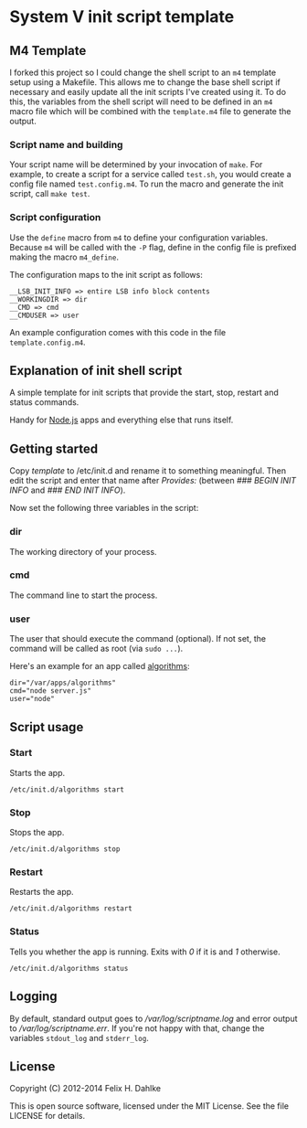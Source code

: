 System V init script template
=============================

M4 Template
-----------

I forked this project so I could change the shell script to an `m4` template
setup using a Makefile. This allows me to change the base shell script if
necessary and easily update all the init scripts I've created using it. To
do this, the variables from the shell script will need to be defined in
an `m4` macro file which will be combined with the `template.m4` file
to generate the output.

### Script name and building

Your script name will be determined by your invocation of `make`. For example,
to create a script for a service called `test.sh`, you would create a config
file named `test.config.m4`. To run the macro and generate the init script,
call `make test`.

### Script configuration

Use the `define` macro from `m4` to define your configuration variables. 
Because `m4` will be called with the `-P` flag, define in the config file is
prefixed making the macro `m4_define`.

The configuration maps to the init script as follows:

```
__LSB_INIT_INFO => entire LSB info block contents
__WORKINGDIR => dir
__CMD => cmd
__CMDUSER => user
```

An example configuration comes with this code in the file `template.config.m4`.

Explanation of init shell script
--------------------------------

A simple template for init scripts that provide the start, stop,
restart and status commands.

Handy for [Node.js](http://nodejs.org) apps and everything
else that runs itself.

Getting started
---------------

Copy _template_ to /etc/init.d and rename it to something
meaningful. Then edit the script and enter that name after _Provides:_
(between _### BEGIN INIT INFO_ and _### END INIT INFO_).

Now set the following three variables in the script:

### dir ###

The working directory of your process.

### cmd ###

The command line to start the process.

### user ###

The user that should execute the command (optional).
If not set, the command will be called as root (via `sudo ...`).

Here's an example for an app called
[algorithms](http://algorithms.ubercode.de):

    dir="/var/apps/algorithms"
    cmd="node server.js"
    user="node"

Script usage
------------

### Start ###

Starts the app.

    /etc/init.d/algorithms start

### Stop ###

Stops the app.

    /etc/init.d/algorithms stop

### Restart ###

Restarts the app.

    /etc/init.d/algorithms restart

### Status ###

Tells you whether the app is running. Exits with _0_ if it is and _1_
otherwise.

    /etc/init.d/algorithms status

Logging
-------

By default, standard output goes to _/var/log/scriptname.log_ and
error output to _/var/log/scriptname.err_. If you're not happy with
that, change the variables `stdout_log` and `stderr_log`.

License
-------

Copyright (C) 2012-2014 Felix H. Dahlke

This is open source software, licensed under the MIT License. See the
file LICENSE for details.
